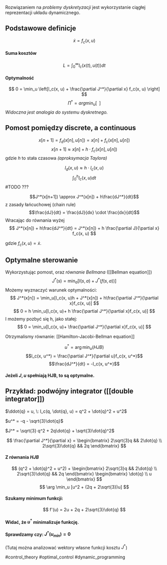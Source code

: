 Rozwiązaniem na *problemy dyskretyzacji* jest wykorzystanie ciągłej reprezentacji układu dynamicznego.

## Podstawowe definicje
$$
\dot{x} = f_c(x, u)
$$
#### Suma kosztów
$$
L = \int^\infty_0 l_c\left(x(t), u(t)\right)dt
$$
#### Optymalność
$$
0 = \min_u \left[l_c(x, u) + \frac{\partial J^*}{\partial x} f_c(x, u) \right]
$$
$$
\Pi^* = arg \min_u [\;\;]
$$
*Widoczna jest analogia do systemu dyskretnego.*

## Pomost pomiędzy discrete, a continuous
$$
x[n+1] = f_d(x[n], u[n]) = x[n] + f_c(x[n], u[n])
$$
$$
x[n+1] \approx x[n] + h \cdot f_c(x[n], u[n])
$$
gdzie $h$ to stała czasowa *(aproksymacja Taylora)*

$$
l_d(x, u) \approx h \cdot l_c(x, u)
$$
$$
\int_0^h l_c(x, u)dt
$$
#TODO ???

$$J^*(x[n+1]) \approx J^*(x[n]) + h\frac{dJ^*}{dt}$$
z zasady łańcuchowej (chain rule)
$$\frac{dJ}{dt} = \frac{dJ}{dx} \cdot \frac{dx}{dt}$$
Wracając do równania wyżej
$$
J^*(x[n]) + h\frac{dJ^*}{dt} = J^*(x[n]) + h \frac{\partial J}{\partial x} f_c(x, u)
$$

gdzie $f_c(x, u) = \dot{x}$.

## Optymalne sterowanie
Wykorzystując pomost, oraz *równanie Bellmana* ([[Bellman equation]])
$$
J^*(s) = \min_a[l(s, a) + J^*(f(s, a))]
$$
Możemy wyznaczyć warunek optymalności:
$$
J^*(x[n]) = \min_u[l_c(x, u)h + J^*(x[n]) + h\frac{\partial J^*}{\partial x}f_c(x, u)]
$$
$$
0 = h \min_u[l_c(x, u)+ h \frac{\partial J^*}{\partial x}f_c(x, u)]
$$
I możemy pozbyć się h, jako stałej:
$$
0 = \min_u[l_c(x, u)+ \frac{\partial J^*}{\partial x}f_c(x, u)]
$$

Otrzymalismy równanie: [[Hamilton-Jacobi-Bellman equation]]

$$
u^* = \arg \min_u (HJB)
$$
$$l_c(x, u^*) = \frac{\partial J^*}{\partial u}f_c(x, u^*)$$
$$\frac{dJ^*}{dt} = -l_c(x, u^*)$$
#### Jeżeli $J, u$ spełniają HJB, to są optymalne.
## Przykład: podwójny integrator ([[double integrator]])

$\ddot{q} = u, \: l_c(q, \dot{q}, u) = q^2 + \dot{q}^2 + u^2$

$u^* = -q - \sqrt{3}\dot{q}$

$J^* = \sqrt{3} q^2 + 2q\dot{q} + \sqrt{3}\dot{q}^2$

$$
\frac{\partial J^*}{\partial x} = 
\begin{bmatrix}
2\sqrt{3}q && 2\dot{q} \\
2\sqrt{3}\dot{q} && 2q
\end{bmatrix}
$$
#### Z równania *HJB*
$$
(q^2 + \dot{q}^2 + u^2) + 
\begin{bmatrix}
2\sqrt{3}q && 2\dot{q} \\
2\sqrt{3}\dot{q} && 2q
\end{bmatrix}
\begin{bmatrix}
\dot{q} \\
u
\end{bmatrix}
$$
$$
\arg \min_u [u^2 + (2q + 2\sqrt{3})u]
$$
#### Szukamy minimum funkcji:
$$
f'(u) = 2u + 2q + 2\sqrt{3}\dot{q}
$$
#### Widać, że $u^*$ minimalizuje funkcję.

#### Sprawdzamy czy: $J^*(u_{min}) = 0$

(Tutaj można analizować wektory własne funkcji kosztu $J^*$)

#control_theory #optimal_control #dynamic_programming




